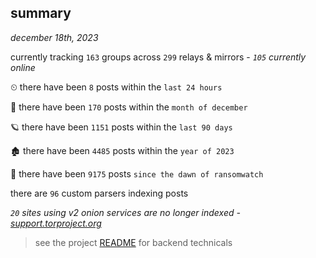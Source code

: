 
## summary
_december 18th, 2023_

currently tracking `163` groups across `299` relays & mirrors - _`105` currently online_

⏲ there have been `8` posts within the `last 24 hours`

🦈 there have been `170` posts within the `month of december`

🪐 there have been `1151` posts within the `last 90 days`

🏚 there have been `4485` posts within the `year of 2023`

🦕 there have been `9175` posts `since the dawn of ransomwatch`

there are `96` custom parsers indexing posts

_`20` sites using v2 onion services are no longer indexed - [support.torproject.org](https://support.torproject.org/onionservices/v2-deprecation/)_

> see the project [README](https://github.com/joshhighet/ransomwatch#ransomwatch--) for backend technicals

